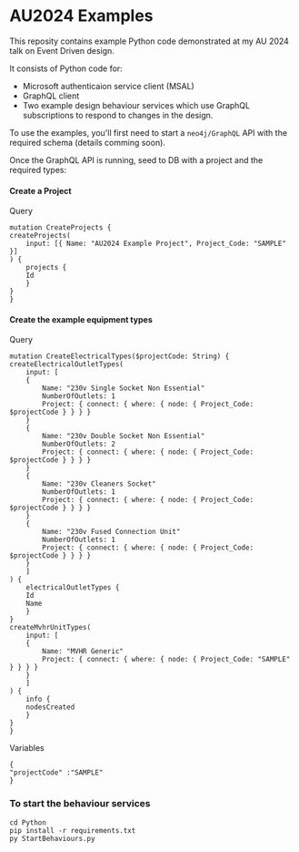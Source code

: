 
# AU2024 Examples

This reposity contains example Python code demonstrated at my AU 2024 talk on Event Driven design.

It consists of Python code for: 
 - Microsoft authenticaion service client (MSAL)
 - GraphQL client
 - Two example design behaviour services which use GraphQL subscriptions to respond to changes in the design.

To use the examples, you'll first need to start a `neo4j/GraphQL` API with the required schema (details comming soon).

Once the GraphQL API is running, seed to DB with a project and the required types:

#### Create a Project
Query
```
mutation CreateProjects {
createProjects(
    input: [{ Name: "AU2024 Example Project", Project_Code: "SAMPLE" }]
) {
    projects {
    Id
    }
}
}
```

#### Create the example equipment types
Query
```
mutation CreateElectricalTypes($projectCode: String) {
createElectricalOutletTypes(
    input: [
    {
        Name: "230v Single Socket Non Essential"
        NumberOfOutlets: 1
        Project: { connect: { where: { node: { Project_Code: $projectCode } } } }
    }
    {
        Name: "230v Double Socket Non Essential"
        NumberOfOutlets: 2
        Project: { connect: { where: { node: { Project_Code: $projectCode } } } }
    }
    {
        Name: "230v Cleaners Socket"
        NumberOfOutlets: 1
        Project: { connect: { where: { node: { Project_Code: $projectCode } } } }
    }
    {
        Name: "230v Fused Connection Unit"
        NumberOfOutlets: 1
        Project: { connect: { where: { node: { Project_Code: $projectCode } } } }
    }
    ]
) {
    electricalOutletTypes {
    Id
    Name
    }
}
createMvhrUnitTypes(
    input: [
    {
        Name: "MVHR Generic"
        Project: { connect: { where: { node: { Project_Code: "SAMPLE" } } } }
    }
    ]
) {
    info {
    nodesCreated
    }
}
}
```

Variables
```
{
"projectCode" :"SAMPLE"
}
```

### To start the behaviour services
```
cd Python
pip install -r requirements.txt
py StartBehaviours.py
```